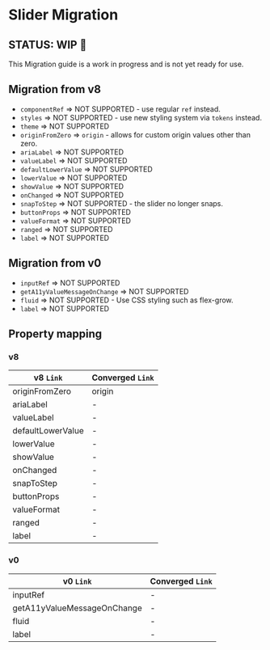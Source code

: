 # Slider Migration

## STATUS: WIP 🚧

This Migration guide is a work in progress and is not yet ready for use.

## Migration from v8

- `componentRef` => NOT SUPPORTED - use regular `ref` instead.
- `styles` => NOT SUPPORTED - use new styling system via `tokens` instead.
- `theme` => NOT SUPPORTED
- `originFromZero` => `origin` - allows for custom origin values other than zero.
- `ariaLabel` => NOT SUPPORTED
- `valueLabel` => NOT SUPPORTED
- `defaultLowerValue` => NOT SUPPORTED
- `lowerValue` => NOT SUPPORTED
- `showValue` => NOT SUPPORTED
- `onChanged` => NOT SUPPORTED
- `snapToStep` => NOT SUPPORTED - the slider no longer snaps.
- `buttonProps` => NOT SUPPORTED
- `valueFormat` => NOT SUPPORTED
- `ranged` => NOT SUPPORTED
- `label` => NOT SUPPORTED

## Migration from v0

- `inputRef` => NOT SUPPORTED
- `getA11yValueMessageOnChange` => NOT SUPPORTED
- `fluid` => NOT SUPPORTED - Use CSS styling such as flex-grow.
- `label` => NOT SUPPORTED

## Property mapping

### v8

| v8 `Link`         | Converged `Link` |
| ----------------- | ---------------- |
| originFromZero    | origin           |
| ariaLabel         | -                |
| valueLabel        | -                |
| defaultLowerValue | -                |
| lowerValue        | -                |
| showValue         | -                |
| onChanged         | -                |
| snapToStep        | -                |
| buttonProps       | -                |
| valueFormat       | -                |
| ranged            | -                |
| label             | -                |

### v0

| v0 `Link`                   | Converged `Link` |
| --------------------------- | ---------------- |
| inputRef                    | -                |
| getA11yValueMessageOnChange | -                |
| fluid                       | -                |
| label                       | -                |
